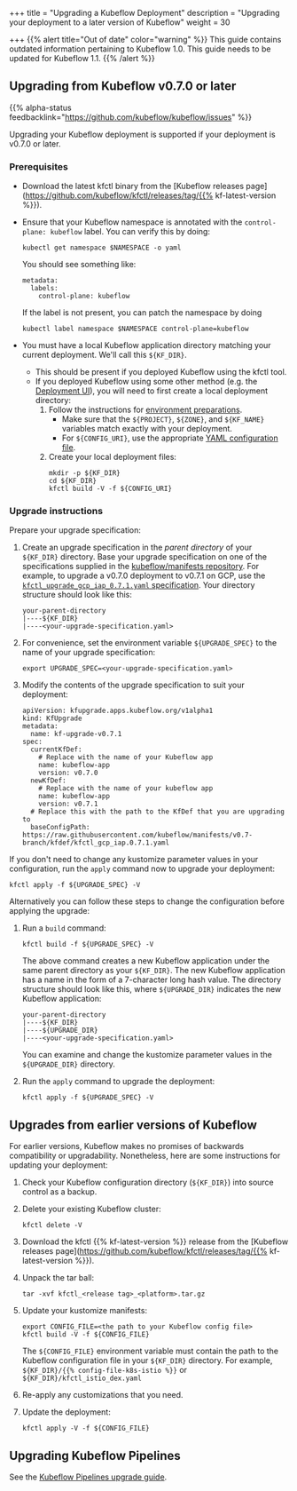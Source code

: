 +++
title = "Upgrading a Kubeflow Deployment"
description = "Upgrading your deployment to a later version of Kubeflow"
weight = 30
                    
+++
{{% alert title="Out of date" color="warning" %}}
This guide contains outdated information pertaining to Kubeflow 1.0. This guide
needs to be updated for Kubeflow 1.1.
{{% /alert %}}

## Upgrading from Kubeflow v0.7.0 or later

{{% alpha-status 
  feedbacklink="https://github.com/kubeflow/kubeflow/issues" %}}

Upgrading your Kubeflow deployment is supported if your deployment is v0.7.0 or later.

### Prerequisites

* Download the latest kfctl binary from the
  [Kubeflow releases page](https://github.com/kubeflow/kfctl/releases/tag/{{% kf-latest-version %}}).

* Ensure that your Kubeflow namespace is annotated with the
  `control-plane: kubeflow` label. You can verify this by doing:
  ```
  kubectl get namespace $NAMESPACE -o yaml
  ```

    You should see something like:
    ```
    metadata:
      labels:
        control-plane: kubeflow
    ```

    If the label is not present, you can patch the namespace by doing
    ```
    kubectl label namespace $NAMESPACE control-plane=kubeflow
    ```

* You must have a local Kubeflow application directory matching your current
deployment. We'll call this `${KF_DIR}`.
    * This should be present if you deployed Kubeflow using the kfctl tool.
    * If you deployed Kubeflow using some other method (e.g. the 
      [Deployment UI](/docs/gke/deploy/deploy-ui/)),
      you will need to first create a local deployment directory:
      1. Follow the instructions for [environment preparations](/docs/gke/deploy/deploy-cli/#prepare-your-environment).
          * Make sure that the `${PROJECT}`, `${ZONE}`, and `${KF_NAME}`
            variables match exactly with your deployment.
          * For `${CONFIG_URI}`, use the appropriate [YAML configuration 
            file](/docs/started/getting-started/#configuration-quick-reference).
      1. Create your local deployment files:
          ```
          mkdir -p ${KF_DIR}
          cd ${KF_DIR}
          kfctl build -V -f ${CONFIG_URI}
          ```


### Upgrade instructions

Prepare your upgrade specification:

1. Create an upgrade specification in the *parent directory* of your `${KF_DIR}`
  directory. Base your upgrade specification on one of the
  specifications supplied in the
  [kubeflow/manifests repository](https://github.com/kubeflow/manifests).
  For example, to upgrade a v0.7.0 deployment to v0.7.1 on GCP, use
  the [`kfctl_upgrade_gcp_iap_0.7.1.yaml` 
  specification](https://github.com/kubeflow/manifests/blob/v0.7-branch/kfdef/kfctl_upgrade_gcp_iap_0.7.1.yaml).
  Your directory structure should look like this:
    ```
    your-parent-directory
    |----${KF_DIR}
    |----<your-upgrade-specification.yaml>
    ```

1. For convenience, set the environment variable `${UPGRADE_SPEC}` to the name
  of your upgrade specification:
    ```
    export UPGRADE_SPEC=<your-upgrade-specification.yaml>
    ```

1. Modify the contents of the upgrade specification to suit your deployment:
    ```
    apiVersion: kfupgrade.apps.kubeflow.org/v1alpha1
    kind: KfUpgrade
    metadata:
      name: kf-upgrade-v0.7.1
    spec:
      currentKfDef:
        # Replace with the name of your Kubeflow app
        name: kubeflow-app
        version: v0.7.0
      newKfDef:
        # Replace with the name of your kubeflow app
        name: kubeflow-app
        version: v0.7.1
      # Replace this with the path to the KfDef that you are upgrading to
      baseConfigPath: https://raw.githubusercontent.com/kubeflow/manifests/v0.7-branch/kfdef/kfctl_gcp_iap.0.7.1.yaml
    ```
  
If you don't need to change any kustomize parameter values in your configuration, run the `apply`
command now to upgrade your deployment:

```
kfctl apply -f ${UPGRADE_SPEC} -V
```

Alternatively you can follow these steps to change the configuration before applying the upgrade:

1. Run a `build` command:
    ```
    kfctl build -f ${UPGRADE_SPEC} -V
    ```
    The above command creates a new Kubeflow application under the same parent 
    directory as your `${KF_DIR}`. The new Kubeflow application has a name
    in the form of a 7-character long hash value. The directory structure should 
    look like this, where `${UPGRADE_DIR}` indicates the new Kubeflow
    application:
    ```
    your-parent-directory
    |----${KF_DIR}
    |----${UPGRADE_DIR}
    |----<your-upgrade-specification.yaml>
    ```
    You can examine and change the kustomize parameter values in the
    `${UPGRADE_DIR}` directory.

1. Run the `apply` command to upgrade the deployment:
    ```
    kfctl apply -f ${UPGRADE_SPEC} -V
    ```


## Upgrades from earlier versions of Kubeflow

For earlier versions, Kubeflow makes no promises of backwards compatibility or 
upgradability. Nonetheless, here are some instructions for updating your deployment:

1. Check your Kubeflow configuration directory (`${KF_DIR}`) into source control
  as a backup.

1. Delete your existing Kubeflow cluster:

   ```  
   kfctl delete -V 
   ```

    

1. Download the kfctl {{% kf-latest-version %}} release from the
  [Kubeflow releases 
  page](https://github.com/kubeflow/kfctl/releases/tag/{{% kf-latest-version %}}).

1. Unpack the tar ball:

   ```
   tar -xvf kfctl_<release tag>_<platform>.tar.gz
   ```

1. Update your kustomize manifests:

   ```
   export CONFIG_FILE=<the path to your Kubeflow config file>
   kfctl build -V -f ${CONFIG_FILE}
   ```
    The `${CONFIG_FILE}` environment variable must contain the path to the 
    Kubeflow configuration file in your `${KF_DIR}` directory. For example,
    `${KF_DIR}/{{% config-file-k8s-istio %}}` or `${KF_DIR}/kfctl_istio_dex.yaml`
  
1. Re-apply any customizations that you need.

1. Update the deployment:

     ```
     kfctl apply -V -f ${CONFIG_FILE}
     ```

## Upgrading Kubeflow Pipelines

See the [Kubeflow Pipelines upgrade guide](/docs/pipelines/upgrade/).
